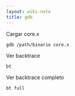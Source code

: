 ```yaml
---
layout: wiki-note
title: gdb
---
```

Cargar core.x

    gdb /path/binario core.x

Ver backtrace

    bt

Ver backtrace completo

    bt full

